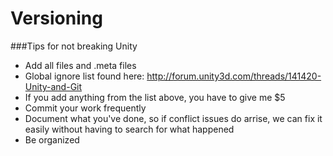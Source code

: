 Versioning
==========
###Tips for not breaking Unity 

- Add all files and .meta files 
- Global ignore list found here: http://forum.unity3d.com/threads/141420-Unity-and-Git
- If you add anything from the list above, you have to give me $5
- Commit your work frequently
- Document what you've done, so if conflict issues do arrise, we can fix it easily without having to search for what happened
- Be organized
